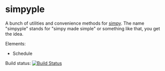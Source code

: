 simpyple
========================

A bunch of utilities and convenience methods for [simpy](http://simpy.readthedocs.org/). The name "simpyple" stands for "simpy made simple" or something like that, you get the idea.

Elements:
* Schedule

Build status: [![Build Status](https://travis-ci.org/thinkingbox/simpyple.png?branch=master)](https://travis-ci.org/thinkingbox/simpyple) 
